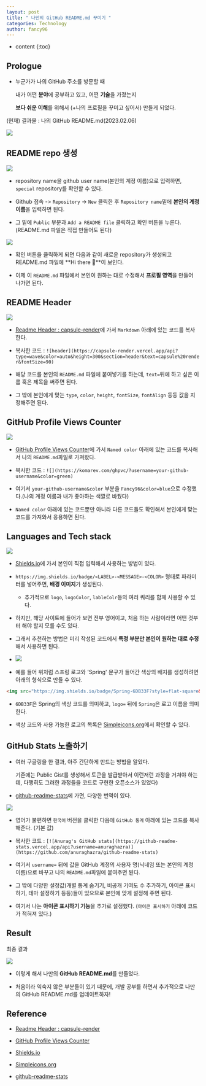 ```yaml
---
layout: post
title: " 나만의 GitHub README.md 꾸미기 "
categories: Technology
author: fancy96
---
```

* content
{:toc}

## Prologue

* 누군가가 나의 GitHub 주소를 방문할 때

    내가 어떤 **분야**에 공부하고 있고, 어떤 **기술**을 가졌는지 

    **보다 쉬운 이해**를 위해서 (+나의 프로필을 꾸미고 싶어서) 만들게 되었다.

(현재) 결과물 : 나의 GitHub README.md(2023.02.06)

![](/assets/img/technology/technology-github-readme_main.png)

## README repo 생성

![](/assets/img/technology/technology-github-readme_1.png)

* repository name을 github user name(본인의 계정 이름)으로 입력하면, `special` repository를 확인할 수 있다.

* Github 접속 -> `Repository` -> `New` 클릭한 후 `Repository name`밑에 **본인의 계정 이름**을 입력하면 된다.

* 그 밑에 `Public` 부분과 `Add a README file` 클릭하고 확인 버튼을 누른다. (README.md 파일은 직접 만들어도 된다)

![](/assets/img/technology/technology-github-readme_2.png)

* 확인 버튼을 클릭하게 되면 다음과 같이 새로운 repository가 생성되고 README.md 파일에 **Hi there 👋**이 보인다.

* 이제 이 `README.md` 파일에서 본인이 원하는 대로 수정해서 **프로필 영역**을 만들어 나가면 된다.

## README Header

![](/assets/img/technology/technology-github-readme_header.png)

* [Readme Header : capsule-render](https://github.com/kyechan99/capsule-render)에 가서 `Markdown` 아래에 있는 코드를 복사한다.

* 복사한 코드 : `![header](https://capsule-render.vercel.app/api?type=wave&color=auto&height=300&section=header&text=capsule%20render&fontSize=90)`

* 해당 코드를 본인의 `README.md` 파일에 붙여넣기를 하는데, `text=`뒤에 하고 싶은 이름 혹은 제목을 써주면 된다.

* 그 밖에 본인에게 맞는 `type`, `color`, `height`, `fontSize`, `fontAlign` 등등 값을 지정해주면 된다.


## GitHub Profile Views Counter

![](/assets/img/technology/technology-github-readme_profile_view.png)

* [GitHub Profile Views Counter](https://github.com/antonkomarev/github-profile-views-counter)에 가서 `Named color` 아래에 있는 코드를 복사해서 나의 `README.md`파일로 가져왔다.

* 복사한 코드 : `![](https://komarev.com/ghpvc/?username=your-github-username&color=green)`

* 여기서 `your-github-username&color` 부분을 `Fancy96&color=blue`으로 수정했다.(나의 계정 이름과 내가 좋아하는 색깔로 바꿨다)

* `Named color` 아래에 있는 코드뿐만 아니라 다른 코드들도 확인해서 본인에게 맞는 코드를 가져와서 응용하면 된다.


## Languages and Tech stack

![](/assets/img/technology/technology-github-readme_5.png)

* [Shields.io](https://shields.io/)에 가서 본인이 직접 입력해서 사용하는 방법이 있다. 

* `https://img.shields.io/badge/<LABEL>-<MESSAGE>-<COLOR>` 형태로 파라미터를 넣어주면, **배경 이미지**가 생성된다. 

    * 추가적으로 `logo`, `logoColor`, `lableColr`등의 여러 쿼리를 함께 사용할 수 있다.

* 하지만, 해당 사이트에 들어가 보면 전부 영어이고, 처음 하는 사람이라면 어떤 것부터 해야 할지 모를 수도 있다.

* 그래서 추천하는 방법은 미리 작성된 코드에서 **특정 부분만 본인이 원하는 대로 수정**해서 사용하면 된다.

* <img src="https://img.shields.io/badge/Spring-6DB33F?style=flat-square&logo=Spring&logoColor=white"/>

* 예를 들어 위처럼 스프링 로고와 'Spring' 문구가 들어간 색상의 배지를 생성하려면 아래의 형식으로 만들 수 있다.

```html
<img src="https://img.shields.io/badge/Spring-6DB33F?style=flat-square&logo=Spring&logoColor=white"/>
```

* `6DB33F`은 Spring의 색상 코드를 의미하고, `logo=` 뒤에 `Spring`은 로고 이름을 의미한다.

* 색상 코드와 사용 가능한 로고의 목록은 [Simpleicons.org](https://simpleicons.org/)에서 확인할 수 있다.


## GitHub Stats 노출하기

* 여러 구글링을 한 결과, 아주 간단하게 만드는 방법을 알았다.

    기존에는 Public Gist를 생성해서 토큰을 발급받아서 이런저런 과정을 거쳐야 하는데, 다행히도 그러한 과정들을 코드로 구현한 오픈소스가 있었다)

* [github-readme-stats](https://github.com/anuraghazra/github-readme-stats)에 가면, 다양한 번역이 있다.

![](/assets/img/technology/technology-github-readme_github_stats.png)

* 영어가 불편하면 `한국어` 버전을 클릭한 다음에 `GitHub 통계` 아래에 있는 코드를 복사 해준다. (기본 값)

* 복사한 코드 : `[![Anurag's GitHub stats](https://github-readme-stats.vercel.app/api?username=anuraghazra)](https://github.com/anuraghazra/github-readme-stats)`

* 여기서 `username=` 뒤에 값을 GitHub 계정의 사용자 명(닉네임 또는 본인의 계정 이름)으로 바꾸고 나의 `README.md`파일에 붙여주면 된다.

* 그 밖에 다양한 설정값(개별 통계 숨기기, 비공개 기여도 수 추가하기, 아이콘 표시하기, 테마 설정하기 등등)들이 있으므로 본인에 맞게 설정해 주면 된다.

* 여기서 나는 **아이콘 표시하기 기능**을 추가로 설정했다. (`아이콘 표시하기` 아래에 코드가 적혀져 있다.)


## Result

최종 결과

![](/assets/img/technology/technology-github-readme_result.png)

* 이렇게 해서 나만의 **GitHub README.md**를 만들었다.

* 처음이라 익숙지 않은 부분들이 있기 때문에, 개발 공부를 하면서 추가적으로 나만의 GitHub README.md를 업데이트하자!


## Reference

* [Readme Header : capsule-render](https://github.com/kyechan99/capsule-render)

* [GitHub Profile Views Counter](https://github.com/antonkomarev/github-profile-views-counter)

* [Shields.io](https://shields.io/)

* [Simpleicons.org](https://simpleicons.org/)

* [github-readme-stats](https://github.com/anuraghazra/github-readme-stats)